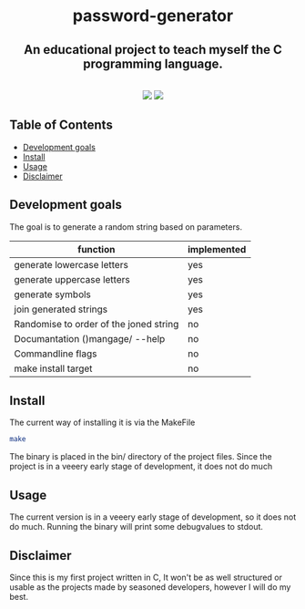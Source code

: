 <h1 align="center">
  password-generator
</h1>
<h2 align="center">
  An educational project to teach myself the C programming language.
</h2>
<p align=center>
  <br>
  <img src="https://img.shields.io/badge/os-linux-brightgreen">
  <img src="https://img.shields.io/badge/os-mac-brightgreen">
</p>


## Table of Contents

- [Development goals](#Development-goals)
- [Install](#Install)
- [Usage](#Usage)
- [Disclaimer](#Disclaimer)


## Development goals

The goal is to generate a random string based on parameters.

|               function                  | implemented |
| --------------------------------------- | ----------- |
| generate lowercase letters              |     yes     |
| generate uppercase letters              |     yes     |
| generate symbols                        |     yes     |
| join generated strings                  |     yes     |
| Randomise to order of the joned string  |      no     |
| Documantation ()mangage/ --help         |      no     |
| Commandline flags                       |      no     |
| make install target                     |      no     |


## Install
 
The current way of installing it is via the MakeFile

```sh
make
```
The binary is placed in the bin/ directory of the project files.
Since the project is in a veeery early stage of development, it does not do much 


## Usage
 
The current version is in a veeery early stage of development, so it does not do much.
Running the binary will print some debugvalues to stdout.


## Disclaimer

Since this is my first project written in C,
It won't be as well structured or usable as the projects made by seasoned developers,
however I will do my best.
